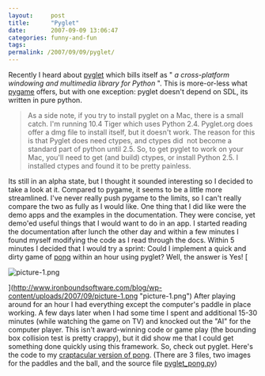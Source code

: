 ```yaml
---
layout:     post
title:      "Pyglet"
date:       2007-09-09 13:06:47
categories: funny-and-fun
tags:  
permalink: /2007/09/09/pyglet/
---
```

Recently I heard about [pyglet](http://www.pyglet.org/) which bills itself as " _a cross-platform windowing and multimedia library for Python_ ". This is more-or-less what [pygame](http://pygame.org/news.html) offers, but with one exception: pyglet doesn't depend on SDL, its written in pure python. 

> As a side note, if you try to install pyglet on a Mac, there is a small catch. I'm running 10.4 Tiger which uses Python 2.4. Pyglet.org does offer a dmg file to install itself, but it doesn't work. The reason for this is that Pyglet does need ctypes, and ctypes did  not become a standard part of python until 2.5. So, to get pyglet to work on your Mac, you'll need to get (and build) ctypes, or install Python 2.5. I installed ctypes and found it to be pretty painless.

Its still in an alpha state, but I thought it sounded interesting so I decided to take a look at it. Compared to pygame, it seems to be a little more streamlined. I've never really push pygame to the limits, so I can't really compare the two as fully as I would like. One thing that I did like were the demo apps and the examples in the documentation. They were concise, yet demo'ed useful things that I would want to do in an app. I started reading the documentation after lunch the other day and within a few minutes I found myself modifying the code as I read through the docs. Within 5 minutes I decided that I would try a sprint: Could I implement a quick and dirty game of [pong](http://en.wikipedia.org/wiki/Pong) within an hour using pyglet? Well, the answer is Yes! [

![picture-1.png](http://www.ironboundsoftware.com/blog/wp-content/uploads/2007/09/picture-1.thumbnail.png)

](http://www.ironboundsoftware.com/blog/wp-content/uploads/2007/09/picture-1.png "picture-1.png") After playing around for an hour I had everything except the computer's paddle in place working. A few days later when I had some time I spent and additional 15-30 minutes (while watching the game on TV) and knocked out the "AI" for the computer player. This isn't award-winning code or game play (the bounding box collision test is pretty crappy), but it did show me that I could get something done quickly using this framework. So, check out pyglet. Here's the code to my [craptacular version of pong](http://ironboundsoftware.googlecode.com/svn/trunk/misc/src/pyglet/). (There are 3 files, two images for the paddles and the ball, and the source file [pyglet_pong.py](http://ironboundsoftware.googlecode.com/svn/trunk/misc/src/pyglet/pyglet_pong.py))

